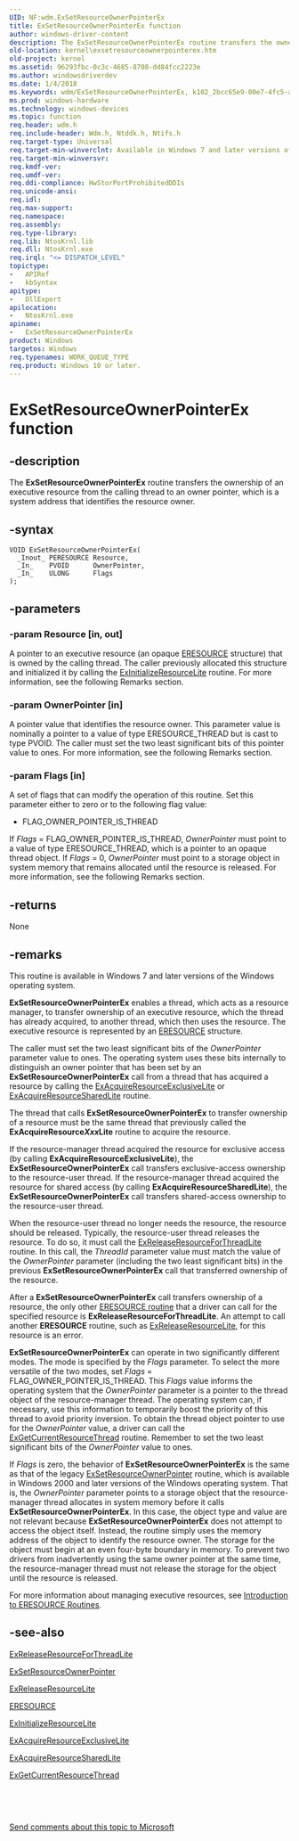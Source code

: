 ```yaml
---
UID: NF:wdm.ExSetResourceOwnerPointerEx
title: ExSetResourceOwnerPointerEx function
author: windows-driver-content
description: The ExSetResourceOwnerPointerEx routine transfers the ownership of an executive resource from the calling thread to an owner pointer, which is a system address that identifies the resource owner.
old-location: kernel\exsetresourceownerpointerex.htm
old-project: kernel
ms.assetid: 96293fbc-0c3c-4685-8708-dd84fcc2223e
ms.author: windowsdriverdev
ms.date: 1/4/2018
ms.keywords: wdm/ExSetResourceOwnerPointerEx, k102_2bcc65e9-00e7-4fc5-a1d6-1f797b2c6038.xml, ExSetResourceOwnerPointerEx routine [Kernel-Mode Driver Architecture], kernel.exsetresourceownerpointerex, ExSetResourceOwnerPointerEx
ms.prod: windows-hardware
ms.technology: windows-devices
ms.topic: function
req.header: wdm.h
req.include-header: Wdm.h, Ntddk.h, Ntifs.h
req.target-type: Universal
req.target-min-winverclnt: Available in Windows 7 and later versions of the Windows operating system.
req.target-min-winversvr: 
req.kmdf-ver: 
req.umdf-ver: 
req.ddi-compliance: HwStorPortProhibitedDDIs
req.unicode-ansi: 
req.idl: 
req.max-support: 
req.namespace: 
req.assembly: 
req.type-library: 
req.lib: NtosKrnl.lib
req.dll: NtosKrnl.exe
req.irql: "<= DISPATCH_LEVEL"
topictype:
-	APIRef
-	kbSyntax
apitype:
-	DllExport
apilocation:
-	NtosKrnl.exe
apiname:
-	ExSetResourceOwnerPointerEx
product: Windows
targetos: Windows
req.typenames: WORK_QUEUE_TYPE
req.product: Windows 10 or later.
---
```


# ExSetResourceOwnerPointerEx function


## -description


The <b>ExSetResourceOwnerPointerEx</b> routine transfers the ownership of an executive resource from the calling thread to an owner pointer, which is a system address that identifies the resource owner. 


## -syntax


````
VOID ExSetResourceOwnerPointerEx(
  _Inout_ PERESOURCE Resource,
  _In_    PVOID      OwnerPointer,
  _In_    ULONG      Flags
);
````


## -parameters




### -param Resource [in, out]

A pointer to an executive resource (an opaque <a href="https://msdn.microsoft.com/202b2ef1-bbe4-4ffd-a82b-21f19c145e8d">ERESOURCE</a> structure) that is owned by the calling thread. The caller previously allocated this structure and initialized it by calling the <a href="..\wdm\nf-wdm-exinitializeresourcelite.md">ExInitializeResourceLite</a> routine. For more information, see the following Remarks section. 


### -param OwnerPointer [in]

A pointer value that identifies the resource owner. This parameter value is nominally a pointer to a value of type ERESOURCE_THREAD but is cast to type PVOID. The caller must set the two least significant bits of this pointer value to ones. For more information, see the following Remarks section.


### -param Flags [in]

A set of flags that can modify the operation of this routine. Set this parameter either to zero or to the following flag value:
<ul>
<li>
FLAG_OWNER_POINTER_IS_THREAD

</li>
</ul>If <i>Flags</i> = FLAG_OWNER_POINTER_IS_THREAD, <i>OwnerPointer</i> must point to a value of type ERESOURCE_THREAD, which is a pointer to an opaque thread object. If <i>Flags</i> = 0, <i>OwnerPointer</i> must point to a storage object in system memory that remains allocated until the resource is released. For more information, see the following Remarks section.


## -returns


None



## -remarks


This routine is available in Windows 7 and later versions of the Windows operating system.

<b>ExSetResourceOwnerPointerEx</b> enables a thread, which acts as a resource manager, to transfer ownership of an executive resource, which the thread has already acquired, to another thread, which then uses the resource. The executive resource is represented by an <a href="https://msdn.microsoft.com/202b2ef1-bbe4-4ffd-a82b-21f19c145e8d">ERESOURCE</a> structure.

The caller must set the two least significant bits of the <i>OwnerPointer</i> parameter value to ones. The operating system uses these bits internally to distinguish an owner pointer that has been set by an <b>ExSetResourceOwnerPointerEx</b> call from a thread that has acquired a resource by calling the <a href="..\wdm\nf-wdm-exacquireresourceexclusivelite.md">ExAcquireResourceExclusiveLite</a> or <a href="..\wdm\nf-wdm-exacquireresourcesharedlite.md">ExAcquireResourceSharedLite</a> routine.

The thread that calls <b>ExSetResourceOwnerPointerEx</b> to transfer ownership of a resource must be the same thread that previously called the <b>ExAcquireResource<i>Xxx</i>Lite</b> routine to acquire the resource.

If the resource-manager thread acquired the resource for exclusive access (by calling <b>ExAcquireResourceExclusiveLite</b>), the <b>ExSetResourceOwnerPointerEx</b> call transfers exclusive-access ownership to the resource-user thread. If the resource-manager thread acquired the resource for shared access (by calling <b>ExAcquireResourceSharedLite</b>), the <b>ExSetResourceOwnerPointerEx</b> call transfers shared-access ownership to the resource-user thread.

When the resource-user thread no longer needs the resource, the resource should be released. Typically, the resource-user thread releases the resource. To do so, it must call the <a href="..\wdm\nf-wdm-exreleaseresourceforthreadlite.md">ExReleaseResourceForThreadLite</a> routine. In this call, the <i>ThreadId</i> parameter value must match the value of the <i>OwnerPointer</i> parameter (including the two least significant bits) in the previous <b>ExSetResourceOwnerPointerEx</b> call that transferred ownership of the resource.

After a <b>ExSetResourceOwnerPointerEx</b> call transfers ownership of a resource, the only other <a href="https://msdn.microsoft.com/5c7759db-aeb5-47f3-8adc-ddedb74b5cb4">ERESOURCE routine</a> that a driver can call for the specified resource is <b>ExReleaseResourceForThreadLite</b>. An attempt to call another <b>ERESOURCE</b> routine, such as <a href="https://msdn.microsoft.com/library/windows/hardware/ff545597">ExReleaseResourceLite</a>, for this resource is an error.

<b>ExSetResourceOwnerPointerEx</b> can operate in two significantly different modes. The mode is specified by the <i>Flags</i> parameter. To select the more versatile of the two modes, set <i>Flags</i> = FLAG_OWNER_POINTER_IS_THREAD. This <i>Flags</i> value informs the operating system that the <i>OwnerPointer</i> parameter is a pointer to the thread object of the resource-manager thread. The operating system can, if necessary, use this information to temporarily boost the priority of this thread to avoid priority inversion. To obtain the thread object pointer to use for the <i>OwnerPointer</i> value, a driver can call the <a href="https://msdn.microsoft.com/library/windows/hardware/ff544614">ExGetCurrentResourceThread</a> routine. Remember to set the two least significant bits of the <i>OwnerPointer</i> value to ones.

If <i>Flags</i> is zero, the behavior of <b>ExSetResourceOwnerPointerEx</b> is the same as that of the legacy <a href="..\wdm\nf-wdm-exsetresourceownerpointer.md">ExSetResourceOwnerPointer</a> routine, which is available in Windows 2000 and later versions of the Windows operating system. That is, the <i>OwnerPointer</i> parameter points to a storage object that the resource-manager thread allocates in system memory before it calls <b>ExSetResourceOwnerPointerEx</b>. In this case, the object type and value are not relevant because <b>ExSetResourceOwnerPointerEx</b> does not attempt to access the object itself. Instead, the routine simply uses the memory address of the object to identify the resource owner. The storage for the object must begin at an even four-byte boundary in memory. To prevent two drivers from inadvertently using the same owner pointer at the same time, the resource-manager thread must not release the storage for the object until the resource is released.

For more information about managing executive resources, see <a href="https://msdn.microsoft.com/library/windows/hardware/ff548046">Introduction to ERESOURCE Routines</a>.



## -see-also

<a href="..\wdm\nf-wdm-exreleaseresourceforthreadlite.md">ExReleaseResourceForThreadLite</a>

<a href="..\wdm\nf-wdm-exsetresourceownerpointer.md">ExSetResourceOwnerPointer</a>

<a href="https://msdn.microsoft.com/library/windows/hardware/ff545597">ExReleaseResourceLite</a>

<a href="https://msdn.microsoft.com/202b2ef1-bbe4-4ffd-a82b-21f19c145e8d">ERESOURCE</a>

<a href="..\wdm\nf-wdm-exinitializeresourcelite.md">ExInitializeResourceLite</a>

<a href="..\wdm\nf-wdm-exacquireresourceexclusivelite.md">ExAcquireResourceExclusiveLite</a>

<a href="..\wdm\nf-wdm-exacquireresourcesharedlite.md">ExAcquireResourceSharedLite</a>

<a href="https://msdn.microsoft.com/library/windows/hardware/ff544614">ExGetCurrentResourceThread</a>

 

 

<a href="mailto:wsddocfb@microsoft.com?subject=Documentation%20feedback [kernel\kernel]:%20ExSetResourceOwnerPointerEx routine%20 RELEASE:%20(1/4/2018)&amp;body=%0A%0APRIVACY STATEMENT%0A%0AWe use your feedback to improve the documentation. We don't use your email address for any other purpose, and we'll remove your email address from our system after the issue that you're reporting is fixed. While we're working to fix this issue, we might send you an email message to ask for more info. Later, we might also send you an email message to let you know that we've addressed your feedback.%0A%0AFor more info about Microsoft's privacy policy, see http://privacy.microsoft.com/en-us/default.aspx." title="Send comments about this topic to Microsoft">Send comments about this topic to Microsoft</a>

